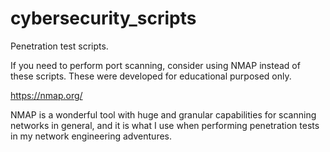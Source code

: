 # cybersecurity_scripts

Penetration test scripts.


If you need to perform port scanning, consider using NMAP instead of these scripts. 
These were developed for educational purposed only. 

https://nmap.org/

NMAP is a wonderful tool with huge and granular capabilities for scanning networks in general, 
and it is what I use when performing penetration tests in my network engineering adventures. 


